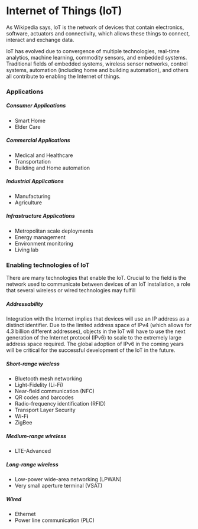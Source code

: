 # Internet of Things \(IoT\)

As Wikipedia says, IoT is the network of devices that contain electronics, software, actuators and connectivity, which allows these things to connect, interact and exchange data.

IoT has evolved due to convergence of multiple technologies, real-time analytics, machine learning, commodity sensors, and embedded systems. Traditional fields of embedded systems, wireless sensor networks, control systems, automation \(including home and building automation\), and others all contribute to enabling the Internet of things.

### Applications

##### Consumer Applications

* Smart Home
* Elder Care

##### Commercial Applications

* Medical and Healthcare
* Transportation
* Building and Home automation

##### Industrial Applications

* Manufacturing
* Agriculture

##### Infrastructure Applications

* Metropolitan scale deployments
* Energy management
* Environment monitoring
* Living lab

### Enabling technologies of IoT

There are many technologies that enable the IoT. Crucial to the field is the network used to communicate between devices of an IoT installation, a role that several wireless or wired technologies may fulfill

##### Addressability

Integration with the Internet implies that devices will use an IP address as a distinct identifier. Due to the limited address space of IPv4 \(which allows for 4.3 billion different addresses\), objects in the IoT will have to use the next generation of the Internet protocol \(IPv6\) to scale to the extremely large address space required. The global adoption of IPv6 in the coming years will be critical for the successful development of the IoT in the future.

##### Short-range wireless

* Bluetooth mesh networking
* Light-Fidelity \(Li-Fi\)
* Near-field communication \(NFC\)
* QR codes and barcodes
* Radio-frequency identification \(RFID\)
* Transport Layer Security
* Wi-Fi
* ZigBee

##### Medium-range wireless

* LTE-Advanced

##### Long-range wireless

* Low-power wide-area networking \(LPWAN\)
* Very small aperture terminal \(VSAT\)

##### Wired

* Ethernet
* Power line communication \(PLC\)



